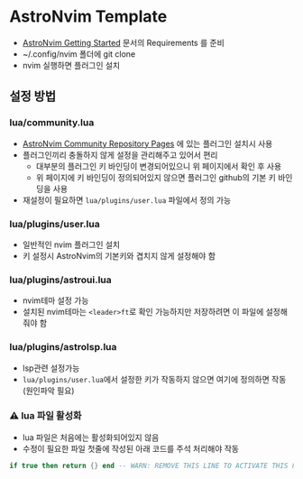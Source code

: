 # AstroNvim Template

- [AstroNvim Getting Started](https://docs.astronvim.com/) 문서의 Requirements 를 준비
- ~/.config/nvim 폴더에 git clone
- nvim 실행하면 플러그인 설치

## 설정 방법

### lua/community.lua

- [AstroNvim Community Repository Pages](https://astronvim.github.io/astrocommunity) 에 있는 플러그인 설치시 사용
- 플러그인끼리 충돌하지 않게 설정을 관리해주고 있어서 편리
  - 대부분의 플러그인 키 바인딩이 변경되어있으니 위 페이지에서 확인 후 사용
  - 위 페이지에 키 바인딩이 정의되어있지 않으면 플러그인 github의 기본 키 바인딩을 사용
- 재설정이 필요하면 `lua/plugins/user.lua` 파일에서 정의 가능

### lua/plugins/user.lua

- 일반적인 nvim 플러그인 설치
- 키 설정시 AstroNvim의 기본키와 겹치지 않게 설정해야 함

### lua/plugins/astroui.lua

- nvim테마 설정 가능
- 설치된 nvim테마는 `<leader>ft`로 확인 가능하지만 저장하려면 이 파일에 설정해줘야 함

### lua/plugins/astrolsp.lua

- lsp관련 설정가능
- `lua/plugins/user.lua`에서 설정한 키가 작동하지 않으면 여기에 정의하면 작동 (원인파악 필요)

### ⚠️ lua 파일 활성화

- lua 파일은 처음에는 활성화되어있지 않음
- 수정이 필요한 파일 첫줄에 작성된 아래 코드를 주석 처리해야 작동

```lua
if true then return {} end -- WARN: REMOVE THIS LINE TO ACTIVATE THIS FILE
```
